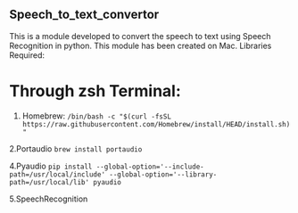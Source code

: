 ## Speech_to_text_convertor
This is a module developed to convert the speech to text using Speech Recognition in python.
This module has been created on Mac.
Libraries Required:

# Through zsh Terminal:

1. Homebrew: 
`/bin/bash -c "$(curl -fsSL https://raw.githubusercontent.com/Homebrew/install/HEAD/install.sh)"`

2.Portaudio
`brew install portaudio`

4.Pyaudio
`pip install --global-option='--include-path=/usr/local/include' --global-option='--library-path=/usr/local/lib' pyaudio`

5.SpeechRecognition

